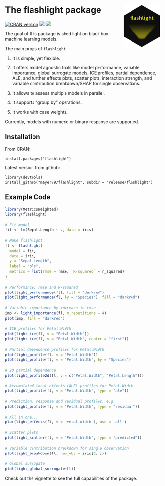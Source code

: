 # The flashlight package <a href='https://github.com/mayer79/flashlight'><img src='man/figures/logo.png' align="right" height="138.5" /></a>

[![CRAN version](http://www.r-pkg.org/badges/version/flashlight)](https://cran.r-project.org/package=flashlight) [![](https://cranlogs.r-pkg.org/badges/flashlight)](https://cran.r-project.org/package=flashlight) [![](https://cranlogs.r-pkg.org/badges/grand-total/flashlight?color=orange)](https://cran.r-project.org/package=flashlight)

The goal of this package is shed light on black box machine learning models.

The main props of `flashlight`:

1. It is simple, yet flexible.

2. It offers model agnostic tools like model performance, variable importance, global surrogate models, ICE profiles, partial dependence, ALE, and further effects plots, scatter plots, interaction strength, and variable contribution breakdown/SHAP for single observations.

3. It allows to assess multiple models in parallel.

4. It supports "group by" operations.

5. It works with case weights.

Currently, models with numeric or binary response are supported.

## Installation

From CRAN:
```
install.packages("flashlight")
```

Latest version from github:
```
library(devtools)
install_github("mayer79/flashlight", subdir = "release/flashlight")
```

## Example Code

``` r
library(MetricsWeighted)
library(flashlight)

# Fit model
fit <- lm(Sepal.Length ~ ., data = iris)

# Make flashlight
fl <- flashlight(
  model = fit, 
  data = iris, 
  y = "Sepal.Length", 
  label = "ols",               
  metrics = list(rmse = rmse, `R-squared` = r_squared)
)

# Performance: rmse and R-squared
plot(light_performance(fl), fill = "darkred")
plot(light_performance(fl, by = "Species"), fill = "darkred")

# Variable importance by increase in rmse
imp <- light_importance(fl, m_repetitions = 4)
plot(imp, fill = "darkred")

# ICE profiles for Petal.Width
plot(light_ice(fl, v = "Petal.Width"))
plot(light_ice(fl, v = "Petal.Width", center = "first"))

# Partial dependence profiles for Petal.Width
plot(light_profile(fl, v = "Petal.Width"))
plot(light_profile(fl, v = "Petal.Width", by = "Species"))

# 2D partial dependence
plot(light_profile2d(fl, v = c("Petal.Width", "Petal.Length")))

# Accumulated local effects (ALE) profiles for Petal.Width
plot(light_profile(fl, v = "Petal.Width", type = "ale"))

# Prediction, response and residual profiles, e.g.
plot(light_profile(fl, v = "Petal.Width", type = "residual"))

# All in one...
plot(light_effects(fl, v = "Petal.Width"), use = "all")

# Scatter plots
plot(light_scatter(fl, v = "Petal.Width", type = "predicted"))

# Variable contribution breakdown for single observation
plot(light_breakdown(fl, new_obs = iris[2, ]))

# Global surrogate
plot(light_global_surrogate(fl))

```
Check out the vignette to see the full capabilities of the package.
